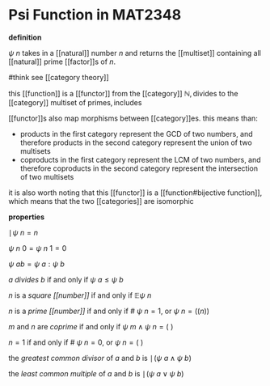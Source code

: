 # Psi Function in MAT2348

**definition**

$\psi\ n$ takes in a [[natural]] number $n$ and returns the [[multiset]] containing all [[natural]] prime [[factor]]s of $n$.

#think see [[category theory]]

this [[function]] is a [[functor]] from the [[category]] $\mathbb N, \text{divides}$ to the [[category]] $\text{multiset of primes}, \text{includes}$

[[functor]]s also map morphisms between [[category]]es. this means than:

- products in the first category represent the GCD of two numbers, and therefore products in the second category represent the union of two multisets
- coproducts in the first category represent the LCM of two numbers, and therefore coproducts in the second category represent the intersection of two multisets

it is also worth noting that this [[functor]] is a [[function#bijective function]], which means that the two [[categories]] are isomorphic

**properties**

$\mid\! \psi\ n = n$

$\psi\ n\ 0 = \psi\ n\ 1 = 0$

$\psi\ ab = \psi\ a : \psi\ b$

$a$ _divides_ $b$ if and only if $\psi\ a \le \psi\ b$

$n$ is a _square [[number]]_ if and only if $\mathbb E \psi\ n$

$n$ is a _prime [[number]]_ if and only if $\#\ \psi\ n = 1$, or $\psi\ n = ((n))$

$m$ and $n$ are _coprime_ if and only if $\psi\ m \land \psi\ n = (\ )$

$n = 1$ if and only if $\#\ \psi\ n = 0$, or $\psi\ n = (\ )$

the _greatest common divisor_ of $a$ and $b$ is $\mid\! (\psi\ a \land \psi\ b)$

the _least common multiple_ of $a$ and $b$ is $\mid\! (\psi\ a \lor \psi\ b)$
